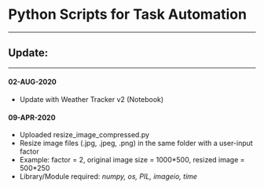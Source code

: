 # Python Scripts for Task Automation
---

## Update:
---

#### 02-AUG-2020
- Update with Weather Tracker v2 (Notebook)

#### 09-APR-2020
- Uploaded resize_image_compressed.py
- Resize image files (.jpg, .jpeg, .png) in the same folder with a user-input factor
- Example: factor = 2, original image size = 1000\*500, resized image = 500\*250
- Library/Module required: *numpy, os, PIL, imageio, time*

